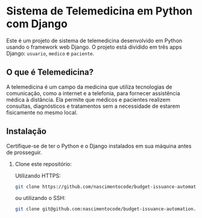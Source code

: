 # Sistema de Telemedicina em Python com Django

Este é um projeto de sistema de telemedicina desenvolvido em Python usando o framework web Django. O projeto está dividido em três apps Django: `usuario`, `medico` e `paciente`.

## O que é Telemedicina?

A telemedicina é um campo da medicina que utiliza tecnologias de comunicação, como a internet e a telefonia, para fornecer assistência médica à distância. Ela permite que médicos e pacientes realizem consultas, diagnósticos e tratamentos sem a necessidade de estarem fisicamente no mesmo local.

## Instalação

Certifique-se de ter o Python e o Django instalados em sua máquina antes de prosseguir.


1. Clone este repositório:

    Utilizando HTTPS:
    ```bash
    git clone https://github.com/nascimentocode/budget-issuance-automation.git
    ```
      
    ou utilizando o SSH:
      
    ```bash
    git clone git@github.com:nascimentocode/budget-issuance-automation.git
    ```
